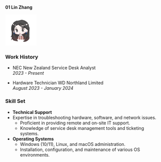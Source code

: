 
 **01 Lin Zhang** 

<img src="assets/Rebecca.png" height="100px" width="100px" />


###  Work History


-  NEC New Zealand     Service Desk Analyst  
*2023 - Present*


-  Hardware Technician     WD Northland Limited  
*August 2023 - January 2024*

### Skill Set

- **Technical Support**
- Expertise in troubleshooting hardware, software, and network issues.  
  - Proficient in providing remote and on-site IT support.  
  - Knowledge of service desk management tools and ticketing systems.
 - **Operating Systems**  
   - Windows (10/11), Linux, and macOS administration.  
   - Installation, configuration, and maintenance of various OS environments.
